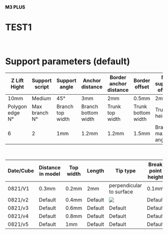 <h1 style="font-size:1.5vw"><span style="color:black">M3 PLUS</span></h1>

# TEST1
<br>

# Support parameters (default) 

| Z Lift Hight    | Support script | Support angle    | Anchor distance     | Border anchor distance | Border offset      | No support offset | Lowest anchor distance | Reinforce height |
| --------------- | -------------- | ---------------- | ------------------- | ---------------------- | ------------------ | ----------------- | ---------------------- | ---------------- |
| 10mm            | Medium         | 45°              | 3mm                 | 2mm                    | 0.5mm              | 2mm               | 1.5mm                  | 1.5mm            |
| Polygon edge N° | Max branch N°  | Branch top width | Branch bottom width | Trunk top width        | Trunk bottom width | Trunk height      | Branch max angle       |                  |
|    6 |2|1mm|1.2mm|1.2mm|1.5mm|Branch max angle |45°    |

<br>

| Date/Cube       | Distance in model | Top width | Length  | Tip type                 | Break point height | Break point width | Start height | End height | Exposure time(s) |
| --------- | ----------------- | --------- | ------- | ------------------------ | ------------------ | ----------------- | ------------ | ---------- | ---------------- |
| 0821/V1   | 0.3mm             | 0.2mm     | 2mm     | perpendicular to surface | 0.1mm              | 0.2mm             | 0.1mm        | 0.1mm      |         5         |
| 0821/v2   | Default           | 0.4mm     | Default |   ![](https://content.instructables.com/FCT/X4C9/JXITVILJ/FCTX4C9JXITVILJ.png?auto=webp&frame=1&fit=bounds&md=cf7c9ed307d81591ebb97d2f88012fbd)              | Default            | Default           | Default      | Default    |         Default  |
| 0821/v3   | Default           | 0.6mm     | Default | Default                  | Default            | Default           | Default      | Default    |       Default     |
| 0821/v4   | Default           | 0.8mm     | Default | Default                  | Default            | Default           | Default      | Default    |        Default      |
| 0821/v5   | Default           | 1mm       | Default | Default                  | Default            | Default           | Default      | Default    |       Default       |


